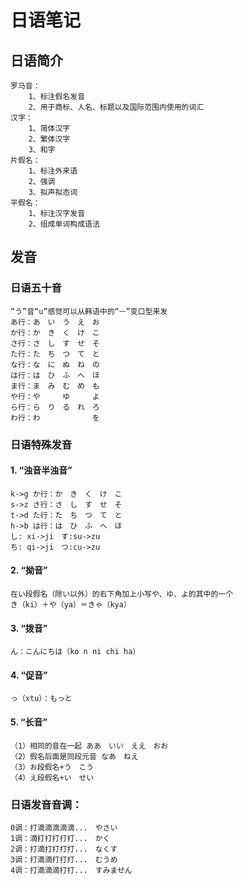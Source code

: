 # 日语笔记
## 日语简介
    罗马音：
        1、标注假名发音
        2、用于商标、人名、标题以及国际范围内使用的词汇
    汉字：
        1、简体汉字
        2、繁体汉字
        3、和字
    片假名：
        1、标注外来语
        2、强调
        3、拟声拟态词
    平假名：
        1、标注汉字发音
        2、组成单词构成语法

## 发音
### 日语五十音
    “う”音“u”感觉可以从韩语中的“ㅡ”变口型来发
    あ行：あ　い　う　え　お
    か行：か　き　く　け　こ
    さ行：さ　し　す　せ　そ
    た行：た　ち　つ　て　と
    な行：な　に　ぬ　ね　の
    は行：は　ひ　ふ　へ　ほ
    ま行：ま　み　む　め　も
    や行：や　　　ゆ　　　よ
    ら行：ら　り　る　れ　ろ
    わ行：わ　　　　　　　を

### 日语特殊发音
#### 1. “浊音半浊音”
    k->g か行：か　き　く　け　こ
    s->z さ行：さ　し　す　せ　そ
    t->d た行：た　ち　つ　て　と
    h->b は行：は　ひ　ふ　へ　ほ
    し: xi->ji　す:su->zu
    ち: qi->ji　つ:cu->zu
#### 2. “拗音”
    在い段假名（除い以外）的右下角加上小写や、ゆ、よ的其中的一个
    き（ki）＋や（ya）＝きゃ（kya）
#### 3. “拨音”
    ん：こんにちは（ko n ni chi ha）
#### 4. “促音”
    っ（xtu）：もっと
#### 5. “长音”
    （1）相同的音在一起 ああ　いい　ええ　おお
    （2）假名后面是同段元音 なあ　ねえ
    （3）お段假名+う　こう
    （4）え段假名+い　せい

### 日语发音音调：
    0调：打滴滴滴滴滴...　やさい
    1调：滴打打打打打...　かく
    2调：打滴打打打打...　なくす
    3调：打滴滴打打打...　むうめ
    4调：打滴滴滴打打...　すみません